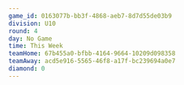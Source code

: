 ```yaml
---
game_id: 0163077b-bb3f-4868-aeb7-8d7d55de03b9
division: U10
round: 4
day: No Game
time: This Week
teamHome: 67b455a0-bfbb-4164-9664-10209d098358
teamAway: acd5e916-5565-46f8-a17f-bc239694a0e7
diamond: 0
---
```

